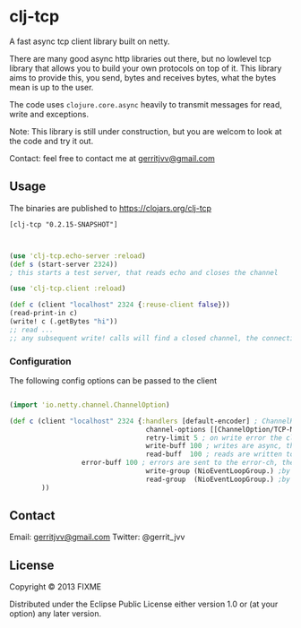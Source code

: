 # clj-tcp

A fast async tcp client library built on netty.

There are many good async http libraries out there, but no lowlevel tcp library that allows you to build your own protocols on top of it.
This library aims to provide this, you send, bytes and receives bytes, what the bytes mean is up to the user.

The code uses ```clojure.core.async``` heavily to transmit messages for read, write and exceptions.


Note: This library is still under construction, but you are welcom to look at the code and try it out.

Contact: feel free to contact me at gerritjvv@gmail.com

## Usage

The binaries are published to https://clojars.org/clj-tcp

```[clj-tcp "0.2.15-SNAPSHOT"]```


```clojure


(use 'clj-tcp.echo-server :reload)
(def s (start-server 2324))
; this starts a test server, that reads echo and closes the channel

(use 'clj-tcp.client :reload)

(def c (client "localhost" 2324 {:reuse-client false}))
(read-print-in c)
(write! c (.getBytes "hi"))
;; read ...
;; any subsequent write! calls will find a closed channel, the connection will reconnect, and retry the send.

```

### Configuration

The following config options can be passed to the client



```clojure

(import 'io.netty.channel.ChannelOption)

(def c (client "localhost" 2324 {:handlers [default-encoder] ; ChannelHandlers that will be added to the Channel pipeline
                                  channel-options [[ChannelOption/TCP-NODELAY true][ChannelOption/SO_RCVBUF (int 5242880)]] ;io.netty.channel options a sequence of [option val] e.g. [[option val] ... ]
                                  retry-limit 5 ; on write error the client will retry the write this amount of times
                                  write-buff 100 ; writes are async, this is the buffer thats used for the clojure.async.channel
                                  read-buff  100 ; reads are written to the read channel, the buffer is specified here
				  error-buff 100 ; errors are sent to the error-ch, the buffer is specified here
                                  write-group (NioEventLoopGroup.) ;by default the same NioEventLoopGroup is used between connections
                                  read-group  (NioEventLoopGroup.) ;by default the same NioEventLoopGroup is used between connections, the same instance for the write-group and the read-group
        ))
```

## Contact

Email: gerritjvv@gmail.com
Twitter: @gerrit_jvv

## License

Copyright © 2013 FIXME

Distributed under the Eclipse Public License either version 1.0 or (at
your option) any later version.
